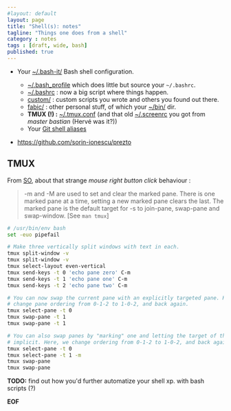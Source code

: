 ```yaml
---
#layout: default
layout: page
title: "Shell(s): notes"
tagline: "Things one does from a shell"
category : notes
tags : [draft, wide, bash]
published: true
---
```


* Your [~/.bash-it/](https://github.com/fabic/bash-it) Bash shell configuration.
    - [~/.bash\_profile](https://github.com/fabic/bash-it/blob/master/dot_bash_profile) which does little but source your `~/.bashrc`.
    - [~/.bashrc](https://github.com/fabic/bash-it/blob/master/dot_bashrc) : now a big script where things happen.
    - [custom/](https://github.com/fabic/bash-it/tree/master/custom) : custom scripts
      you wrote and others you found out there.
    - [fabic/](https://github.com/fabic/bash-it/tree/master/fabic) : other personal stuff,
      of which your [~/bin/](https://github.com/fabic/bash-it/tree/master/fabic/bin) dir.
    - __TMUX (!) :__ [~/.tmux.conf](https://github.com/fabic/bash-it/blob/master/fabic/tmux.conf)
      (and that old [~/.screenrc](https://github.com/fabic/bash-it/blob/master/dot_screenrc) you got
       from _master bastian_ (Hervé was it?))
    - Your [Git shell aliases](https://github.com/fabic/bash-it/blob/master/aliases/available/git_fabic.aliases.bash)

* <https://github.com/sorin-ionescu/prezto>

## TMUX

From [SO](https://unix.stackexchange.com/a/373692), about that strange _mouse
right button click_ behaviour :

> -m and -M are used to set and clear the marked pane. There is one marked pane
> at a time, setting a new marked pane clears the last. The marked pane is the
> default target for -s to join-pane, swap-pane and swap-window.
> [See `man tmux`]

```bash
# /usr/bin/env bash
set -euo pipefail

# Make three vertically split windows with text in each.
tmux split-window -v
tmux split-window -v
tmux select-layout even-vertical
tmux send-keys -t 0 'echo pane zero' C-m
tmux send-keys -t 1 'echo pane one' C-m
tmux send-keys -t 2 'echo pane two' C-m

# You can now swap the current pane with an explicitly targeted pane. Here, we
# change pane ordering from 0-1-2 to 1-0-2, and back again.
tmux select-pane -t 0
tmux swap-pane -t 1
tmux swap-pane -t 1

# You can also swap panes by "marking" one and letting the target of the swap be
# implicit. Here, we change ordering from 0-1-2 to 1-0-2, and back again.
tmux select-pane -t 0
tmux select-pane -t 1 -m
tmux swap-pane
tmux swap-pane
```

__TODO:__ find out how you'd further automatize your shell xp. with bash scripts (?)

__EOF__
